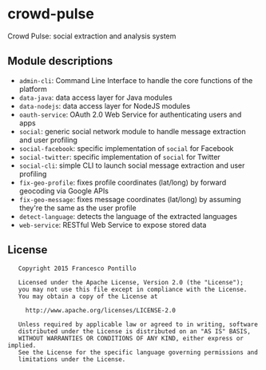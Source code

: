 crowd-pulse
===========

Crowd Pulse: social extraction and analysis system

## Module descriptions

- `admin-cli`: Command Line Interface to handle the core functions of the platform
- `data-java`: data access layer for Java modules
- `data-nodejs`: data access layer for NodeJS modules
- `oauth-service`: OAuth 2.0 Web Service for authenticating users and apps
- `social`: generic social network module to handle message extraction and user profiling
- `social-facebook`: specific implementation of `social` for Facebook
- `social-twitter`: specific implementation of `social` for Twitter
- `social-cli`: simple CLI to launch social message extraction and user profiling
- `fix-geo-profile`: fixes profile coordinates (lat/long) by forward geocoding via Google APIs
- `fix-geo-message`: fixes message coordinates (lat/long) by assuming they're the same as the user profile
- `detect-language`: detects the language of the extracted languages
- `web-service`: RESTful Web Service to expose stored data

## License

```
   Copyright 2015 Francesco Pontillo

   Licensed under the Apache License, Version 2.0 (the "License");
   you may not use this file except in compliance with the License.
   You may obtain a copy of the License at

     http://www.apache.org/licenses/LICENSE-2.0

   Unless required by applicable law or agreed to in writing, software
   distributed under the License is distributed on an "AS IS" BASIS,
   WITHOUT WARRANTIES OR CONDITIONS OF ANY KIND, either express or implied.
   See the License for the specific language governing permissions and
   limitations under the License.

```